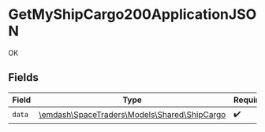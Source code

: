 # GetMyShipCargo200ApplicationJSON

OK


## Fields

| Field                                                                            | Type                                                                             | Required                                                                         | Description                                                                      |
| -------------------------------------------------------------------------------- | -------------------------------------------------------------------------------- | -------------------------------------------------------------------------------- | -------------------------------------------------------------------------------- |
| `data`                                                                           | [\emdash\SpaceTraders\Models\Shared\ShipCargo](../../models/shared/ShipCargo.md) | :heavy_check_mark:                                                               | N/A                                                                              |